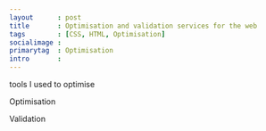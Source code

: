 ```yaml
---
layout      : post
title       : Optimisation and validation services for the web
tags        : [CSS, HTML, Optimisation]
socialimage : 
primarytag  : Optimisation
intro       : 
---
```


tools I used to optimise

Optimisation

Validation